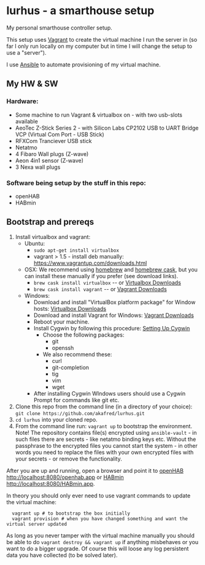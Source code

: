 lurhus - a smarthouse setup
==============================

My personal smarthouse controller setup.

This setup uses [Vagrant](http://www.vagrantup.com/) to create the virtual machine I run the server in (so far I only run locally on my computer but in time I will change the setup to use a "server"). 

I use [Ansible](http://docs.ansible.com/) to automate provisioning of my virtual machine.


## My HW & SW

### Hardware:
  * Some machine to run Vagrant & virtualbox on - with two usb-slots available
  * AeoTec Z-Stick Series 2 - with Silicon Labs CP2102 USB to UART Bridge VCP (Virtual Com Port - USB Stick)
  * RFXCom Tranciever USB stick 
  * Netatmo
  * 4 Fibaro Wall plugs (Z-wave)
  * Aeon 4in1 sensor (Z-wave)
  * 3 Nexa wall plugs

### Software being setup by the stuff in this repo:
  * openHAB
  * HABmin

## Bootstrap and prereqs

1. Install virtualbox and vagrant:
    - Ubuntu:
        * `sudo apt-get install virtualbox`
        * vagrant > 1.5 - install deb manually: https://www.vagrantup.com/downloads.html
    - OSX: We recommend using [homebrew](http://brew.sh/) and [homebrew cask](http://caskroom.io/), but you can install these manually if you prefer (see download links).
        * `brew cask install virtualbox` -- or [Virtualbox Downloads](https://www.virtualbox.org/wiki/Downloads)
        * `brew cask install vagrant` -- or [Vagrant Downloads](https://www.vagrantup.com/downloads)
    - Windows:
        * Download and install "VirtualBox platform package" for Window hosts: [Virtualbox Downloads](https://www.virtualbox.org/wiki/Downloads)
        * Download and install Vagrant for Windows: [Vagrant Downloads](https://www.vagrantup.com/downloads)
        * Reboot your machine.
        * Install Cygwin by following this procedure: [Setting Up Cygwin](https://cygwin.com/install.html)
          - Choose the following packages:
            * git
            * openssh
          - We also recommend these:
            * curl
            * git-completion
            * tig
            * vim
            * wget
        * After installing Cygwin WIndows users should use a Cygwin Prompt for commands like git etc.
2. Clone this repo from the command line (in a directory of your choice):
   ```git clone https://github.com/akafred/lurhus.git```
3. `cd lurhus` into your cloned repo.
4. From the command line run: `vagrant up` to bootstrap the environment. Note! The repository contains file(s) encrypted using `ansible-vault` - in such files there are secrets - like netatmo binding keys etc. Without the passphrase to the encrypted files you cannot start the system - in other words you need to replace the files with your own encrypted files with your secrets - or remove the functionality.

After you are up and running, open a browser and point it to [openHAB http://localhost:8080/openhab.app](http://localhost:8080/openhab.app) or [HABmin http://localhost:8080/HABmin.app](http://localhost:8080/HABmin.app).

In theory you should only ever need to use vagrant commands to update the virtual machine:

```
  vagrant up # to bootstrap the box initially
  vagrant provision # when you have changed something and want the virtual server updated
```

As long as you never tamper with the virtual machine manually you should be able to do `vagrant destroy && vagrant up` if anything misbehaves or you want to do a bigger upgrade. Of course this will loose any log persistent data you have collected (to be solved later).
